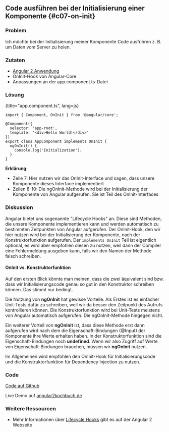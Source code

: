 ## Code ausführen bei der Initialisierung einer Komponente {#c07-on-init}

### Problem

Ich möchte bei der Initialisierung meiner Komponente Code ausführen z. B. um Daten vom Server zu holen.

### Zutaten

* [Angular 2 Anwendung](#c02-angular-app)
* OnInit-Hook von Angular-Core
* Anpassungen an der app.component.ts-Datei

### Lösung

{title="app.component.ts", lang=js}
```
import { Component, OnInit } from '@angular/core';

@Component({
  selector: 'app-root',
  template: '<div>Hello World!</div>'
})
export class AppComponent implements OnInit {
  ngOnInit() {
    console.log('Initialization');
  }
}
```

__Erklärung__:

* Zeile 7: Hier nutzen wir das OnInit-Interface und sagen, dass unsere Komponente dieses Interface implementiert
* Zeilen 8-10: Die ngOnInit-Methode wird bei der Initialisierung der Komponente von Angular aufgerufen. Sie ist Teil des OnInit-Interfaces

### Diskussion

Angular bietet uns sogenannte "Lifecycle Hooks" an.
Diese sind Methoden, die unsere Komponente implementieren kann und werden automatisch zu bestimmten Zeitpunkten von Angular aufgerufen.
Der OnInit-Hook, den wir hier nutzen wird bei der Initialisierung der Komponente, nach der Konstruktorfunktion aufgerufen.
Der `implements OnInit` Teil ist eigentlich optional, es wird aber empfohlen diesen zu nutzen, weil dann der Compiler eine Fehlermeldung ausgeben kann, falls wir den Namen der Methode falsch schreiben.

#### OnInit vs. Konstruktorfunktion

Auf den ersten Blick könnte man meinen, dass die zwei äquivalent sind bzw. dass wir Initialisierungscode genau so gut in den Konstruktor schreiben können.
Das stimmt nur bedingt.

Die Nutzung von __ngOnInit__ hat gewisse Vorteile.
Als Erstes ist es einfacher Unit-Tests dafür zu schreiben, weil wir da besser den Zeitpunkt des Aufrufs kontrollieren können.
Die Konstruktorfunktion wird bei Unit-Tests meistens von Angular automatisch aufgerufen.
Die ngOnInit-Methode hingegen nicht.

Ein weiterer Vorteil von __ngOnInit__ ist, dass diese Methode erst dann aufgerufen wird nach dem die Eigenschaft-Bindungen (@Input) der Komponente ihre Werte erhalten haben.
In der Konstruktorfunktion sind die Eigenschaft-Bindungen noch __undefined__.
Wenn wir also Zugriff auf Werte von Eigenschaft-Bindungen brauchen, müssen wir __ngOnInit__ nutzen.

Im Allgemeinen wird empfohlen den OnInit-Hook für Initialisierungscode und die Konstruktorfunktion für Dependency Injection zu nutzen.

### Code

[Code auf Github](https://github.com/jsperts/angular2_kochbuch_code/tree/master/07-Component_Recipes/06-Execute_Code_on_Component_Init)

Live Demo auf [angular2kochbuch.de](http://angular2kochbuch.de/examples/code/07-Component_Recipes/06-Execute_Code_on_Component_Init/index.html)

### Weitere Ressourcen

* Mehr Informationen über [Lifecycle Hooks](https://angular.io/docs/ts/latest/guide/lifecycle-hooks.html) gibt es auf der Angular 2 Webseite

